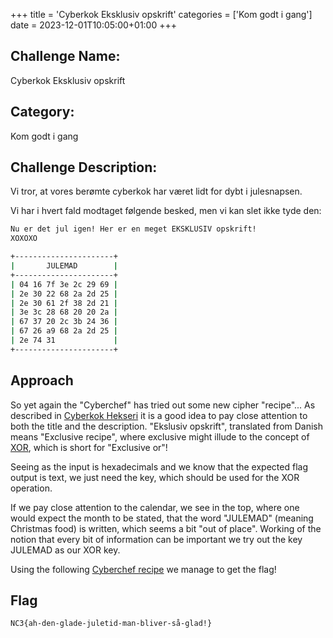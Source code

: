 +++
title = 'Cyberkok Eksklusiv opskrift'
categories = ['Kom godt i gang']
date = 2023-12-01T10:05:00+01:00
+++

## Challenge Name:

Cyberkok Eksklusiv opskrift

## Category:

Kom godt i gang

## Challenge Description:

Vi tror, at vores berømte cyberkok har været lidt for dybt i julesnapsen.

Vi har i hvert fald modtaget følgende besked, men vi kan slet ikke tyde den:

```bash
Nu er det jul igen! Her er en meget EKSKLUSIV opskrift!
XOXOXO

+----------------------+
|       JULEMAD        |
+----------------------+
| 04 16 7f 3e 2c 29 69 |
| 2e 30 22 68 2a 2d 25 |
| 2e 30 61 2f 38 2d 21 |
| 3e 3c 28 68 20 20 2a |
| 67 37 20 2c 3b 24 36 |
| 67 26 a9 68 2a 2d 25 |
| 2e 74 31             |
+----------------------+
```

## Approach

So yet again the "Cyberchef" has tried out some new cipher "recipe"...
As described in [Cyberkok Hekseri](/nc3/kom-godt-i-gang/cyberkok-hekseri) it is a good idea to pay close attention to both the title and the description.
"Ekslusiv opskrift", translated from Danish means "Exclusive recipe", where exclusive might illude to the concept of [XOR](https://en.wikipedia.org/wiki/Exclusive_or), which is short for "Exclusive or"!

Seeing as the input is hexadecimals and we know that the expected flag output is text, we just need the key, which should be used for the XOR operation.

If we pay close attention to the calendar, we see in the top, where one would expect the month to be stated, that the word "JULEMAD" (meaning Christmas food) is written, which seems a bit "out of place".
Working of the notion that every bit of information can be important we try out the key JULEMAD as our XOR key.

Using the following [Cyberchef recipe](<https://gchq.github.io/CyberChef/#recipe=From_Hex('Auto')XOR(%7B'option':'UTF8','string':'JULEMAD'%7D,'Standard',false)&input=MDQgMTYgN2YgM2UgMmMgMjkgNjkgMmUgMzAgMjIgNjggMmEgMmQgMjUgMmUgMzAgNjEgMmYgMzggMmQgMjEgM2UgM2MgMjggNjggMjAgMjAgMmEgNjcgMzcgMjAgMmMgM2IgMjQgMzYgNjcgMjYgYTkgNjggMmEgMmQgMjUgMmUgNzQgMzE>) we manage to get the flag!

## Flag

```text
NC3{ah-den-glade-juletid-man-bliver-så-glad!}
```
